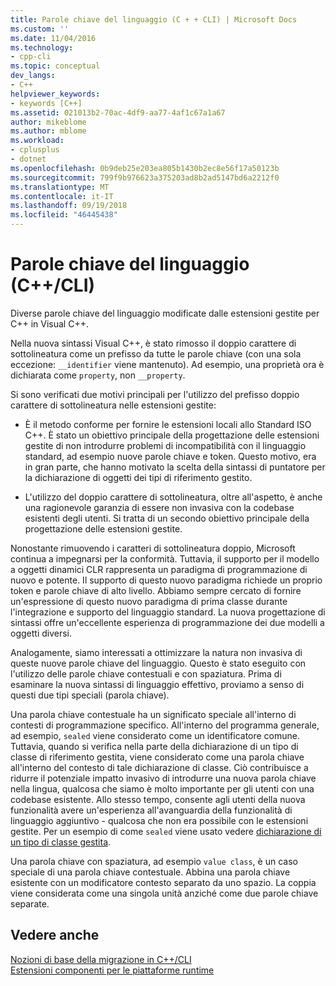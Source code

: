 ```yaml
---
title: Parole chiave del linguaggio (C + + CLI) | Microsoft Docs
ms.custom: ''
ms.date: 11/04/2016
ms.technology:
- cpp-cli
ms.topic: conceptual
dev_langs:
- C++
helpviewer_keywords:
- keywords [C++]
ms.assetid: 021013b2-70ac-4df9-aa77-4af1c67a1a67
author: mikeblome
ms.author: mblome
ms.workload:
- cplusplus
- dotnet
ms.openlocfilehash: 0b9deb25e203ea805b1430b2ec8e56f17a50123b
ms.sourcegitcommit: 799f9b976623a375203ad8b2ad5147bd6a2212f0
ms.translationtype: MT
ms.contentlocale: it-IT
ms.lasthandoff: 09/19/2018
ms.locfileid: "46445438"
---
```

# <a name="language-keywords-ccli"></a>Parole chiave del linguaggio (C++/CLI)

Diverse parole chiave del linguaggio modificate dalle estensioni gestite per C++ in Visual C++.

Nella nuova sintassi Visual C++, è stato rimosso il doppio carattere di sottolineatura come un prefisso da tutte le parole chiave (con una sola eccezione: `__identifier` viene mantenuto). Ad esempio, una proprietà ora è dichiarata come `property`, non `__property`.

Si sono verificati due motivi principali per l'utilizzo del prefisso doppio carattere di sottolineatura nelle estensioni gestite:

- È il metodo conforme per fornire le estensioni locali allo Standard ISO C++. È stato un obiettivo principale della progettazione delle estensioni gestite di non introdurre problemi di incompatibilità con il linguaggio standard, ad esempio nuove parole chiave e token. Questo motivo, era in gran parte, che hanno motivato la scelta della sintassi di puntatore per la dichiarazione di oggetti dei tipi di riferimento gestito.

- L'utilizzo del doppio carattere di sottolineatura, oltre all'aspetto, è anche una ragionevole garanzia di essere non invasiva con la codebase esistenti degli utenti. Si tratta di un secondo obiettivo principale della progettazione delle estensioni gestite.

Nonostante rimuovendo i caratteri di sottolineatura doppio, Microsoft continua a impegnarsi per la conformità. Tuttavia, il supporto per il modello a oggetti dinamici CLR rappresenta un paradigma di programmazione di nuovo e potente. Il supporto di questo nuovo paradigma richiede un proprio token e parole chiave di alto livello. Abbiamo sempre cercato di fornire un'espressione di questo nuovo paradigma di prima classe durante l'integrazione e supporto del linguaggio standard. La nuova progettazione di sintassi offre un'eccellente esperienza di programmazione dei due modelli a oggetti diversi.

Analogamente, siamo interessati a ottimizzare la natura non invasiva di queste nuove parole chiave del linguaggio. Questo è stato eseguito con l'utilizzo delle parole chiave contestuali e con spaziatura. Prima di esaminare la nuova sintassi di linguaggio effettivo, proviamo a senso di questi due tipi speciali (parola chiave).

Una parola chiave contestuale ha un significato speciale all'interno di contesti di programmazione specifico. All'interno del programma generale, ad esempio, `sealed` viene considerato come un identificatore comune. Tuttavia, quando si verifica nella parte della dichiarazione di un tipo di classe di riferimento gestita, viene considerato come una parola chiave all'interno del contesto di tale dichiarazione di classe. Ciò contribuisce a ridurre il potenziale impatto invasivo di introdurre una nuova parola chiave nella lingua, qualcosa che siamo è molto importante per gli utenti con una codebase esistente. Allo stesso tempo, consente agli utenti della nuova funzionalità avere un'esperienza all'avanguardia della funzionalità di linguaggio aggiuntivo - qualcosa che non era possibile con le estensioni gestite. Per un esempio di come `sealed` viene usato vedere [dichiarazione di un tipo di classe gestita](../dotnet/declaration-of-a-managed-class-type.md).

Una parola chiave con spaziatura, ad esempio `value class`, è un caso speciale di una parola chiave contestuale. Abbina una parola chiave esistente con un modificatore contesto separato da uno spazio. La coppia viene considerata come una singola unità anziché come due parole chiave separate.

## <a name="see-also"></a>Vedere anche

[Nozioni di base della migrazione in C++/CLI](../dotnet/cpp-cli-migration-primer.md)<br/>
[Estensioni componenti per le piattaforme runtime](../windows/component-extensions-for-runtime-platforms.md)